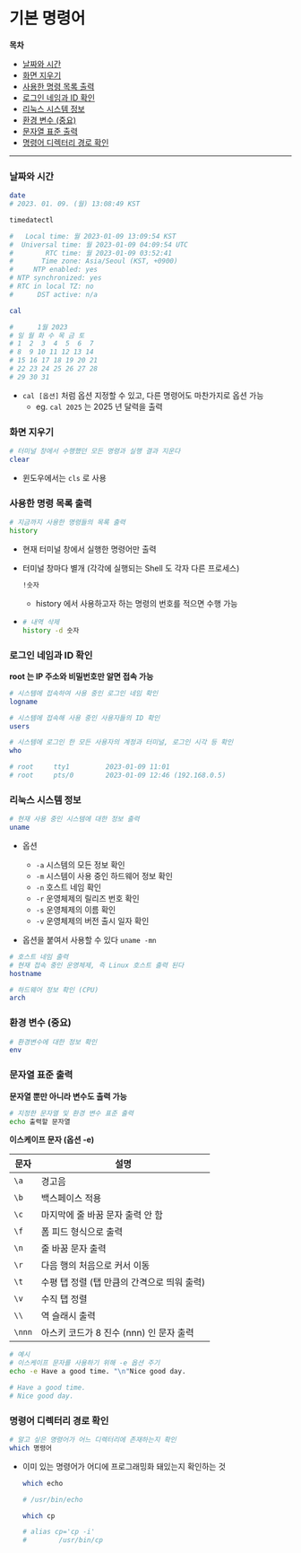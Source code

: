 # 기본 명령어

**목차**

* [날짜와 시간](#날짜와-시간)
* [화면 지우기](#화면-지우기)
* [사용한 명령 목록 출력](#사용한-명령-목록-출력)
* [로그인 네임과 ID 확인](#로그인-네임과-id-확인)
* [리눅스 시스템 정보](#리눅스-시스템-정보)
* [환경 변수 (중요)](#환경-변수-(중요))
* [문자열 표준 출력](#문자열-표준-출력)
* [명령어 디렉터리 경로 확인](#명령어-디렉터리-경로-확인)

---

### 날짜와 시간

```bash
date
# 2023. 01. 09. (월) 13:08:49 KST
```

```bash
timedatectl

#   Local time: 월 2023-01-09 13:09:54 KST
#  Universal time: 월 2023-01-09 04:09:54 UTC
#        RTC time: 월 2023-01-09 03:52:41
#       Time zone: Asia/Seoul (KST, +0900)
#     NTP enabled: yes
# NTP synchronized: yes
# RTC in local TZ: no
#      DST active: n/a
```

```bash
cal

#      1월 2023
# 일 월 화 수 목 금 토
# 1  2  3  4  5  6  7
# 8  9 10 11 12 13 14
# 15 16 17 18 19 20 21
# 22 23 24 25 26 27 28
# 29 30 31
```

* `cal [옵션]` 처럼 옵션 지정할 수 있고, 다른 명령어도 마찬가지로 옵션 가능
  * eg. `cal 2025` 는 2025 년 달력을 출력



### 화면 지우기

```bash
# 터미널 창에서 수행했던 모든 명령과 실행 결과 지운다
clear
```

* 윈도우에서는 `cls` 로 사용



### 사용한 명령 목록 출력

```bash
# 지금까지 사용한 명령들의 목록 출력
history
```

* 현재 터미널 창에서 실행한 명령어만 출력

* 터미널 창마다 별개 (각각에 실행되는 Shell 도 각자 다른 프로세스)

  ```bash
  !숫자
  ```

  * history 에서 사용하고자 하는 명령의 번호를 적으면 수행 가능

* ```bash
  # 내역 삭제
  history -d 숫자
  ```



### 로그인 네임과 ID 확인

**root 는 IP 주소와 비밀번호만 알면 접속 가능**

```bash
# 시스템에 접속하여 사용 중인 로그인 네임 확인
logname
```

```bash
# 시스템에 접속해 사용 중인 사용자들의 ID 확인
users
```

```bash
# 시스템에 로그인 한 모든 사용자의 계정과 터미널, 로그인 시각 등 확인
who

# root     tty1         2023-01-09 11:01
# root     pts/0        2023-01-09 12:46 (192.168.0.5)
```



### 리눅스 시스템 정보

```bash
# 현재 사용 중인 시스템에 대한 정보 출력
uname
```

* 옵션
  * `-a` 시스템의 모든 정보 확인
  * `-m` 시스템이 사용 중인 하드웨어 정보 확인
  * `-n` 호스트 네임 확인
  * `-r` 운영체제의 릴리즈 번호 확인
  * `-s` 운영체제의 이름 확인
  * `-v` 운영체제의 버전 출시 일자 확인

* 옵션을 붙여서 사용할 수 있다 `uname -mn`

```bash
# 호스트 네임 출력
# 현재 접속 중인 운영체제, 즉 Linux 호스트 출력 된다
hostname
```

```bash
# 하드웨어 정보 확인 (CPU)
arch
```



### 환경 변수 (중요)

```bash
# 환경변수에 대한 정보 확인
env
```



### 문자열 표준 출력

**문자열 뿐만 아니라 변수도 출력 가능**

```bash
# 지정한 문자열 및 환경 변수 표준 출력
echo 출력할 문자열
```

**이스케이프 문자 (옵션 -e)** 

| 문자   | 설명                                        |
| ------ | ------------------------------------------- |
| `\a`   | 경고음                                      |
| `\b`   | 백스페이스 적용                             |
| `\c`   | 마지막에 줄 바꿈 문자 출력 안 함            |
| `\f`   | 폼 피드 형식으로 출력                       |
| `\n`   | 줄 바꿈 문자 출력                           |
| `\r`   | 다음 행의 처음으로 커서 이동                |
| `\t`   | 수평 탭 정렬 (탭 만큼의 간격으로 띄워 출력) |
| `\v`   | 수직 탭 정렬                                |
| `\\`   | 역 슬래시 출력                              |
| `\nnn` | 아스키 코드가 8 진수 (nnn) 인 문자 출력     |

```bash
# 예시
# 이스케이프 문자를 사용하기 위해 -e 옵션 주기
echo -e Have a good time. "\n"Nice good day.

# Have a good time.
# Nice good day.
```



### 명령어 디렉터리 경로 확인

```bash
# 알고 싶은 명령어가 어느 디렉터리에 존재하는지 확인
which 명령어
```

* 이미 있는 명령어가 어디에 프로그래밍화 돼있는지 확인하는 것

  ```bash
  which echo
  
  # /usr/bin/echo
  
  which cp
  
  # alias cp='cp -i'
  #        /usr/bin/cp
  ```

